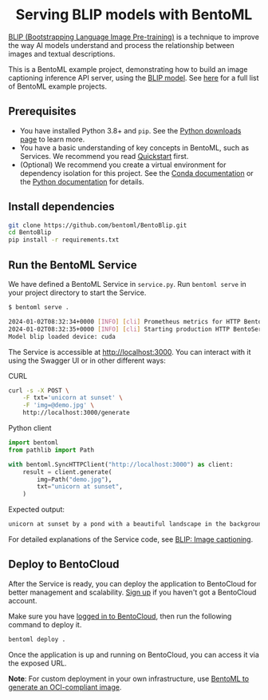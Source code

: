<div align="center">
    <h1 align="center">Serving BLIP models with BentoML</h1>
</div>

[BLIP (Bootstrapping Language Image Pre-training)](https://arxiv.org/abs/2201.12086) is a technique to improve the way AI models understand and process the relationship between images and textual descriptions.

This is a BentoML example project, demonstrating how to build an image captioning inference API server, using the [BLIP model](https://huggingface.co/Salesforce/blip-image-captioning-large). See [here](https://github.com/bentoml/BentoML/tree/main/examples) for a full list of BentoML example projects.

## Prerequisites

- You have installed Python 3.8+ and `pip`. See the [Python downloads page](https://www.python.org/downloads/) to learn more.
- You have a basic understanding of key concepts in BentoML, such as Services. We recommend you read [Quickstart](https://docs.bentoml.com/en/1.2/get-started/quickstart.html) first.
- (Optional) We recommend you create a virtual environment for dependency isolation for this project. See the [Conda documentation](https://conda.io/projects/conda/en/latest/user-guide/tasks/manage-environments.html) or the [Python documentation](https://docs.python.org/3/library/venv.html) for details.

## Install dependencies

```bash
git clone https://github.com/bentoml/BentoBlip.git
cd BentoBlip
pip install -r requirements.txt
```

## Run the BentoML Service

We have defined a BentoML Service in `service.py`. Run `bentoml serve` in your project directory to start the Service.

```bash
$ bentoml serve .

2024-01-02T08:32:34+0000 [INFO] [cli] Prometheus metrics for HTTP BentoServer from "service:BlipImageCaptioning" can be accessed at http://localhost:3000/metrics.
2024-01-02T08:32:35+0000 [INFO] [cli] Starting production HTTP BentoServer from "service:BlipImageCaptioning" listening on http://localhost:3000 (Press CTRL+C to quit)
Model blip loaded device: cuda
```

The Service is accessible at [http://localhost:3000](http://localhost:3000/). You can interact with it using the Swagger UI or in other different ways:

CURL

```bash
curl -s -X POST \
    -F txt='unicorn at sunset' \
    -F 'img=@demo.jpg' \
    http://localhost:3000/generate
```

Python client

```python
import bentoml
from pathlib import Path

with bentoml.SyncHTTPClient("http://localhost:3000") as client:
    result = client.generate(
        img=Path("demo.jpg"),
        txt="unicorn at sunset",
    )
```

Expected output:

```bash
unicorn at sunset by a pond with a beautiful landscape in the background, with a reflection of the sun in the water
```

For detailed explanations of the Service code, see [BLIP: Image captioning](https://docs.bentoml.org/en/latest/use-cases/blip.html).

## Deploy to BentoCloud

After the Service is ready, you can deploy the application to BentoCloud for better management and scalability. [Sign up](https://www.bentoml.com/) if you haven't got a BentoCloud account.

Make sure you have [logged in to BentoCloud](https://docs.bentoml.com/en/latest/bentocloud/how-tos/manage-access-token.html), then run the following command to deploy it.

```bash
bentoml deploy .
```

Once the application is up and running on BentoCloud, you can access it via the exposed URL.

**Note**: For custom deployment in your own infrastructure, use [BentoML to generate an OCI-compliant image](https://docs.bentoml.com/en/latest/guides/containerization.html).
